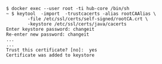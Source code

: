             $ docker exec --user root -ti hub-core /bin/sh
            ~ $ keytool  -import  -trustcacerts -alias rootCAAlias \
                    -file /etc/ssl/certs/self-signed/rootCA.crt \
                    -keystore /etc/ssl/certs/java/cacerts
            Enter keystore password: changeit
            Re-enter new password: changeit
            ...
            ...
            Trust this certificate? [no]:  yes
            Certificate was added to keystore